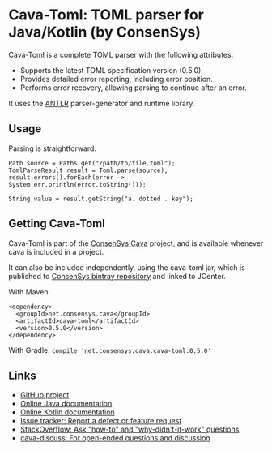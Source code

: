 # Cava-Toml: TOML parser for Java/Kotlin (by ConsenSys)

Cava-Toml is a complete TOML parser with the following attributes:

* Supports the latest TOML specification version (0.5.0).
* Provides detailed error reporting, including error position.
* Performs error recovery, allowing parsing to continue after an error.

It uses the [ANTLR](https://github.com/antlr/antlr4/) parser-generator and
runtime library.

## Usage

Parsing is straightforward:

```
Path source = Paths.get("/path/to/file.toml");
TomlParseResult result = Toml.parse(source);
result.errors().forEach(error -> System.err.println(error.toString()));

String value = result.getString("a. dotted . key");
```

## Getting Cava-Toml

Cava-Toml is part of the [ConsenSys Cava](https://github.com/ConsenSys/cava) project, and is available whenever cava is included in a project.

It can also be included independently, using the cava-toml jar, which is published to [ConsenSys bintray repository](https://bintray.com/consensys/consensys/cava) and linked to JCenter.

With Maven:
```
<dependency>
  <groupId>net.consensys.cava</groupId>
  <artifactId>cava-toml</artifactId>
  <version>0.5.0</version>
</dependency>
```

With Gradle: `compile 'net.consensys.cava:cava-toml:0.5.0'`

## Links

- [GitHub project](https://github.com/consensys/cava)
- [Online Java documentation](https://consensys.github.io/cava/docs/java/latest/net/consensys/cava/toml/package-summary.html)
- [Online Kotlin documentation](https://consensys.github.io/cava/docs/kotlin/latest/cava/net.consensys.cava.toml/index.html)
- [Issue tracker: Report a defect or feature request](https://github.com/google/cava/issues/new)
- [StackOverflow: Ask "how-to" and "why-didn't-it-work" questions](https://stackoverflow.com/questions/ask?tags=cava+toml+java)
- [cava-discuss: For open-ended questions and discussion](http://groups.google.com/group/cava-discuss)
